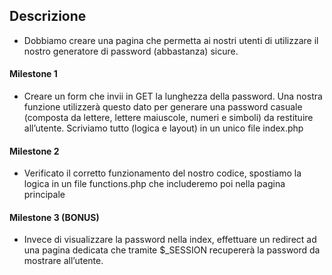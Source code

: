 ## Descrizione
- Dobbiamo creare una pagina che permetta ai nostri utenti di utilizzare il nostro generatore di password (abbastanza) sicure.
#### Milestone 1
- Creare un form che invii in GET la lunghezza della password. Una nostra funzione utilizzerà questo dato per generare una password casuale (composta da lettere, lettere maiuscole, numeri e simboli) da restituire all’utente.
Scriviamo tutto (logica e layout) in un unico file index.php
#### Milestone 2
- Verificato il corretto funzionamento del nostro codice, spostiamo la logica in un file functions.php che includeremo poi nella pagina principale
#### Milestone 3 (BONUS)
- Invece di visualizzare la password nella index, effettuare un redirect ad una pagina dedicata che tramite $_SESSION recupererà la password da mostrare all’utente.